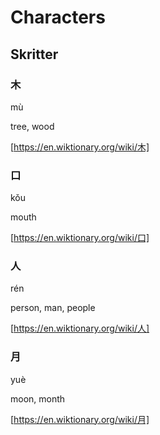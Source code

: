 # Characters

## Skritter

### 木

mù

tree, wood

[https://en.wiktionary.org/wiki/木]

### 口

kǒu

mouth

[https://en.wiktionary.org/wiki/口]

### 人

rén

person, man, people

[https://en.wiktionary.org/wiki/人]

### 月

yuè

moon, month

[https://en.wiktionary.org/wiki/月]
